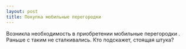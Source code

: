 ```yaml
---
layout: post 
title: Покупка мобильные перегородки 
--- 
```

Возникла необходимость в приобретении мобильные перегородки . Раньше с таким не сталкивались. Кто подскажет, стоящая штука?